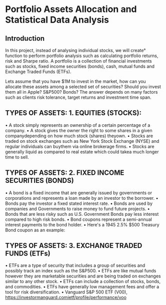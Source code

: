 # Portfolio Assets Allocation and Statistical Data Analysis
## Introduction
In this project, instead of analysing individual stocks, we will create° function to perform portfolio analysis such as calculating portfolio returns, risk and Sharpe ratio. A portfolio is a collection of financial investments such as stocks, fixed income securities (bonds), cash, mutual funds and Exchange Traded Funds (ETFs).

Lets assume that you have $1M to invest in the market, how can you allocate these assets among a selected set of securities? 
Should you invest them all in Apple? S&P500? Bonds?
The answer depends on many factors such as clients risk tolerance, target returns and investment time span. 


##  TYPES OF ASSETS: 1.  EQUITIES (STOCKS): 

• A stock simply represents an ownership of a certain percentage of a company. 
• A stock gives the owner the right to some shares in a given companydepending on how much stock (shares) theyown. • Stocks are traded on stock exchanges such as New York Stock Exchange (NYSE) and regular individuals can buythem via online brokerage firms. 
• Stocks are generally liquid as compared to real estate which could takea much longer time to sell. 

## TYPES OF ASSETS: 2. FIXED INCOME SECURITIES (BONDS) 
• A bond is a fixed income that are generally issued by governments or corporations and represents a loan made by an investor to the borrower. 
• Bonds pay the investor a fixed stated interest rate. 
• Bonds are used by companies and Governments to raise money to fund future projects. 
• Bonds that are less risky such as U.S. Government Bonds pay less interest compared to high risk bonds.
• Bond coupons represent a semi-annual interest payments to the bond holder. 
• Here's a 1945 2.5% $500 Treasury Bond coupon as an example: 

## TYPES OF ASSETS: 3. EXCHANGE TRADED FUNDS (ETFs) 
• ETFs are a type of security that includes a group of securities and possibly track an index such as the S&P500.
• ETFs are like mutual funds however they are marketable securities and are being traded on exchanges similar to any other stock. 
• ETFs can include a collection of stocks, bonds, and commodities. 
• ETFs have generally low management fees and offer a tool for risk diversification. 
• Vanguard S&P 500 ETF (V00),
 https://investormanguard.comietf/profile/performance/voo 
